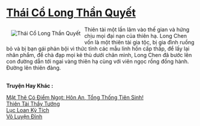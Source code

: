 <a href="https://truyenwiki.net/thai-co-long-than-quyet.35639/" title="Thái Cổ Long Thần Quyết"><h1>Thái Cổ Long Thần Quyết</h1></a><div style="display:table"><img align="right" style="float: left; padding: 10px;" src="https://truyenwiki.net/a/img/str/src/35639.jpg" alt="Thái Cổ Long Thần Quyết">Thiên tài một lần lâm vào thế gian và hứng chịu mọi đại nạn của thiên hạ. Long Chen vốn là một thiên tài gia tộc, bị gia đình ruồng bỏ và bị bạn gái phản bội vì thức tỉnh các mẫu linh hồn cấp thấp, để lấy lại nhân phẩm, để chà đạp mọi kẻ thù dưới chân mình, Long Chen đã bước lên con đường dẫn tới ngai vàng thiên hạ cùng với viên ngọc rồng đồng hành. Đường lên thiên đàng.</div><p><br><b>Truyện Hay Khác :</b></p><a href="https://truyenwiki.net/mat-the-co-diem-ngot-hon-an-tong-thong-tien-sinh.36958/" alt="Mật Thê Có Điểm Ngọt: Hôn An, Tổng Thống Tiên Sinh!">Mật Thê Có Điểm Ngọt: Hôn An, Tổng Thống Tiên Sinh!</a><br/><a href="https://github.com/nownovels/topcv/tree/master/truyenhay/36501" alt="Thiên Tài Thầy Tướng">Thiên Tài Thầy Tướng</a><br/><a href="https://github.com/nownovels/topcv/tree/master/truyenhay/35334" alt="Lục Loan Kỳ Tích">Lục Loan Kỳ Tích</a><br/><a href="https://sangtacviet.wordpress.com/2020/10/22/vo-luyen-dinh/" alt="Võ Luyện Đỉnh">Võ Luyện Đỉnh</a><br/>
